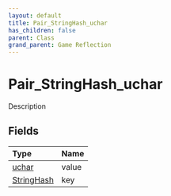 ```yaml
---
layout: default
title: Pair_StringHash_uchar
has_children: false
parent: Class
grand_parent: Game Reflection
---
```

# Pair_StringHash_uchar
Description 

## Fields

| Type | Name |
|:----------|:--------------|
| [uchar](/riftbreaker-wiki/docs/game-reflection/enums/uchar/) | value |
| [StringHash](/riftbreaker-wiki/docs/game-reflection/classes/string_hash/) | key |

